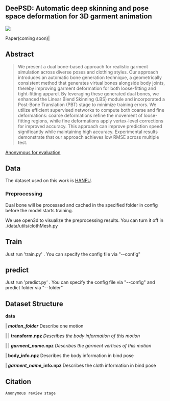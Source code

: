 ## DeePSD: Automatic deep skinning and pose space deformation for 3D garment animation

<img src="https://github.com/DualBones25Sig/DualBones/fig/teaser.jpeg">

Paper(coming soon)| 

## Abstract
>We present a dual bone-based approach for realistic garment simulation across diverse poses and clothing styles. Our approach introduces an automatic bone generation technique, a geometrically consistent method that generates virtual bones alongside body joints, thereby improving garment deformation for both loose-fitting and tight-fitting apparel. By leveraging these generated dual bones, we enhanced the Linear Blend Skinning (LBS) module and incorporated a Post-Bone Translation (PBT) stage to minimize training errors. We utilize efficient supervised networks to compute both coarse and fine deformations: coarse deformations refine the movement of loose-fitting regions, while fine deformations apply vertex-level corrections for improved accuracy. This approach can improve prediction speed significantly while maintaining high accuracy. Experimental results demonstrate that our approach achieves low RMSE across multiple test.

<a href="blank.com">Anonymous for evaluation</a>

## Data
The dataset used on this work is <a href="https://drive.google.com/file/d/1U-VnR4warO3qlD5Fcp81Thd50XLbEwp0/view?usp=sharing">HANFU</a>.

### Preprocessing
Dual bone will be processed and cached in the specified folder in config before the model starts training.

We use open3d to visualize the preprocessing results. You can turn it off in ./data/utils/clothMesh.py


## Train
Just run 'train.py' . You can specify the config file via "--config"

## predict
Just run 'predict.py' . You can specify the config file via "--config" and predict folder via "--folder"

## Dataset Structure

**data**

| ***motion_folder***   Describe one motion

| |  **transform.npz**   *Describes the body information of this motion*

| |  ***garment_name*.npz**   *Describes the garment vertices of this motion*

| **body_info.npz**    Describes the body information in bind pose

| ***garment_name*_info.npz**    Describes the cloth information in bind pose

## Citation
```
Anonymous review stage
```
